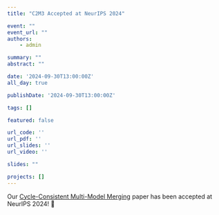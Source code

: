 ```yaml
---
title: "C2M3 Accepted at NeurIPS 2024"

event: ""
event_url: ""
authors:
    - admin

summary: ""
abstract: ""

date: '2024-09-30T13:00:00Z'
all_day: true

publishDate: '2024-09-30T13:00:00Z'

tags: []

featured: false

url_code: ''
url_pdf: ''
url_slides: ''
url_video: ''

slides: ""

projects: []
---
```

Our [Cycle-Consistent Multi-Model Merging](https://arxiv.org/abs/2405.17897) paper has been accepted at NeurIPS 2024! 🎉
